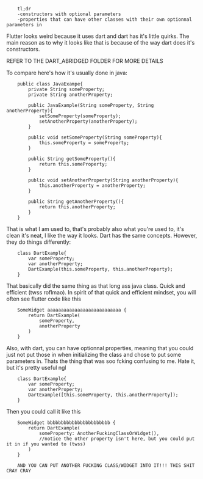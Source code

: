         tl;dr 
        -constructors with optional parameters
        -properties that can have other classes with their own optionnal parameters in


Flutter looks weird because it uses dart and dart has it's little quirks.
The main reason as to why it looks like that is because of the way dart does it's constructors.

REFER TO THE DART_ABRIDGED FOLDER FOR MORE DETAILS

To compare here's how it's usually done in java:

        public class JavaExampe{
            private String someProperty;
            private String anotherProperty;

            public JavaExample(String someProperty, String anotherProperty){
                setSomeProperty(someProperty);
                setAnotherProperty(anotherProperty);
            }

            public void setSomeProperty(String someProperty){
                this.someProperty = someProperty;
            }

            public String getSomeProperty(){
                return this.someProperty;
            }

            public void setAnotherProperty(String anotherProperty){
                this.anotherProperty = anotherProperty;
            }

            public String getAnotherProperty(){
                return this.anotherProperty;
            }
        }

That is what I am used to, that's probably also what you're used to, it's clean it's neat, I like the way it looks.
Dart has the same concepts. However, they do things differently:

        class DartExample{
            var someProperty;
            var anotherProperty;
            DartExample(this.someProperty, this.anotherProperty);
        }

That basically did the same thing as that long ass java class. Quick and efficient (twss roflmao).
In spirit of that quick and efficient mindset, you will often see flutter code like this

        SomeWidget aaaaaaaaaaaaaaaaaaaaaaaaaaa {
            return DartExample(
                someProperty,
                anotherProperty
            )
        }

Also, with dart, you can have optionnal properties,
    meaning that you could just not put those in when initializing the class
    and chose to put some parameters in.
    Thats the thing that was soo fcking confusing to me.
    Hate it, but it's pretty useful ngl

        class DartExample{
            var someProperty;
            var anotherProperty;
            DartExample([this.someProperty, this.anotherProperty]);
        }

Then you could call it like this

        SomeWidget bbbbbbbbbbbbbbbbbbbbbbb {
            return DartExample(
                someProperty: AnotherFuckingClassOrWidget(),
                //notice the other property isn't here, but you could put it in if you wanted to (twss)
            )
        }

        AND YOU CAN PUT ANOTHER FUCKING CLASS/WIDGET INTO IT!!! THIS SHIT CRAY CRAY

